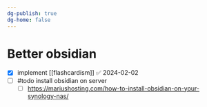 ```yaml
---
dg-publish: true
dg-home: false
---
```


# Better obsidian

- [x]  implement [[flashcardism]] ✅ 2024-02-02
- [ ] #todo install obsidian on server
	- [ ] https://mariushosting.com/how-to-install-obsidian-on-your-synology-nas/
